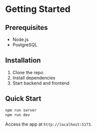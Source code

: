 # Getting Started

## Prerequisites
- Node.js
- PostgreSQL

## Installation
1. Clone the repo
2. Install dependencies
3. Start backend and frontend

## Quick Start
```sh
npm run server
npm run dev
```

Access the app at `http://localhost:5173`.
